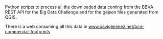 Python scripts to process all the downloaded data coming from the BBVA REST API for the Big Data Challenge and for the gejson files generated from QGIS.

There is a web consuming all this data in www.xavigimenez.net/bcn-commercial-footprints